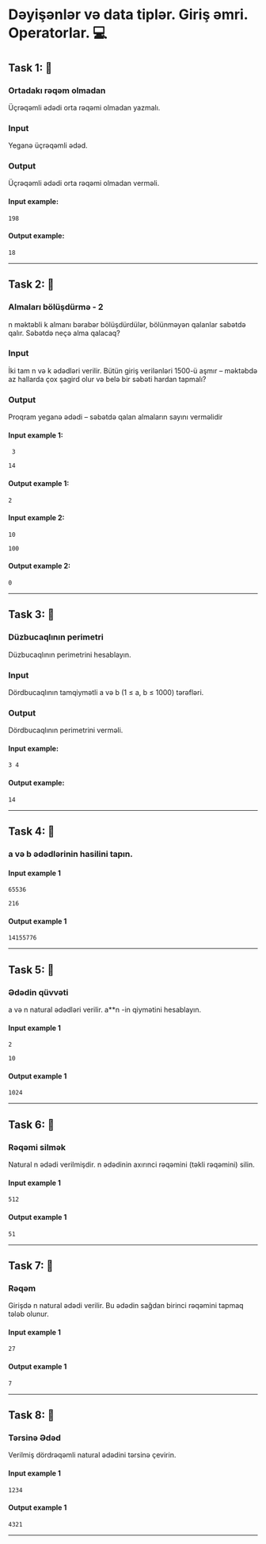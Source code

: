 # Dəyişənlər və data tiplər. Giriş əmri. Operatorlar. 💻

## Task 1: 🎯

### Ortadakı rəqəm olmadan

Üçrəqəmli ədədi orta rəqəmi olmadan yazmalı.

### Input

Yeganə üçrəqəmli ədəd.

### Output

Üçrəqəmli ədədi orta rəqəmi olmadan verməli.

#### Input example:

    198

#### Output example:

    18

---

## Task 2: 🎯

### Almaları bölüşdürmə - 2

n məktəbli k almanı bərabər bölüşdürdülər, bölünməyən qalanlar sabətdə qalır. Səbətdə neçə alma qalacaq?

### Input

İki tam n və k ədədləri verilir. Bütün giriş verilənləri 1500-ü aşmır – məktəbdə az hallarda çox şagird olur və belə bir səbəti hardan tapmalı?

### Output

Proqram yeganə ədədi – səbətdə qalan almaların sayını verməlidir

#### Input example 1:

     3

    14

#### Output example 1:

    2

#### Input example 2:

    10

    100

#### Output example 2:

    0

---

## Task 3: 🎯

### Düzbucaqlının perimetri

Düzbucaqlının perimetrini hesablayın.

### Input

Dördbucaqlının tamqiymətli a və b (1 ≤ a, b ≤ 1000) tərəfləri.

### Output

Dördbucaqlının perimetrini verməli.

#### Input example:

    3 4

#### Output example:

    14

---

## Task 4: 🎯

### a və b ədədlərinin hasilini tapın.

#### Input example 1

    65536

    216

#### Output example 1

    14155776

---

## Task 5: 🎯

### Ədədin qüvvəti

a və n natural ədədləri verilir. a\*\*n -in qiymətini hesablayın.

#### Input example 1

    2

    10

#### Output example 1

    1024

---

## Task 6: 🎯

### Rəqəmi silmək

Natural n ədədi verilmişdir. n ədədinin axırınci rəqəmini (təkli rəqəmini) silin.

#### Input example 1

    512

#### Output example 1

    51

---

## Task 7: 🎯

### Rəqəm

Girişdə n natural ədədi verilir. Bu ədədin sağdan birinci rəqəmini tapmaq tələb olunur.

#### Input example 1

    27

#### Output example 1

    7

---

## Task 8: 🎯

### Tərsinə Ədəd

Verilmiş dördrəqəmli natural ədədini tərsinə çevirin.

#### Input example 1

    1234

#### Output example 1

    4321

---
